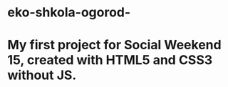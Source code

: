 # eko-shkola-ogorod-
# My first project for Social Weekend 15, created with HTML5 and CSS3 without JS.
